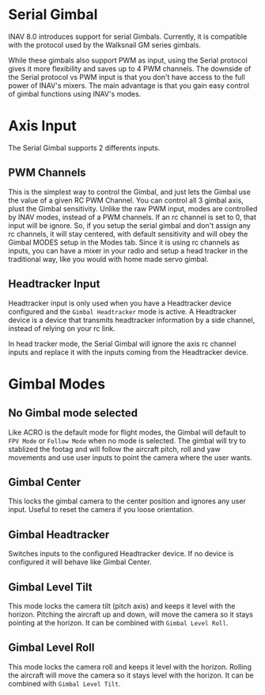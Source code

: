 # Serial Gimbal
INAV 8.0 introduces support for serial Gimbals. Currently, it is compatible with the protocol used by the Walksnail GM series gimbals.

While these gimbals also support PWM as input, using the Serial protocol gives it more flexibility and saves up to 4 PWM channels. The downside of the Serial protocol vs PWM input is that you don't have access to the full power of INAV's mixers. The main advantage is that you gain easy control of gimbal functions using INAV's modes.

# Axis Input
The Serial Gimbal supports 2 differents inputs.

## PWM Channels
This is the simplest way to control the Gimbal, and just lets the Gimbal use the value of a given RC PWM Channel. You can control all 3 gimbal axis, plust the Gimbal sensitivity. Unlike the raw PWM input, modes are controlled by INAV modes, instead of a PWM channels. If an rc channel is set to 0, that input will be ignore. So, if you setup the serial gimbal and don't assign any rc channels, it will stay centered, with default sensitivity and will obey the Gimbal MODES setup in the Modes tab.
Since it is using rc channels as inputs, you can have a mixer in your radio and setup a head tracker in the traditional way, like you would with home made servo gimbal.

## Headtracker Input
Headtracker input is only used when you have a Headtracker device configured and the ```Gimbal Headtracker``` mode is active. 
A Headtracker device is a device that transmits headtracker information by a side channel, instead of relying on your rc link.

In head tracker mode, the Serial Gimbal will ignore the axis rc channel inputs and replace it with the inputs coming from the Headtracker device.

# Gimbal Modes
## No Gimbal mode selected
Like ACRO is the default mode for flight modes, the Gimbal will default to ```FPV Mode``` or ```Follow Mode``` when no mode is selected. The gimbal will try to stablized the footag and will follow the aircraft pitch, roll and yaw movements and use user inputs to point the camera where the user wants.

## Gimbal Center
This locks the gimbal camera to the center position and ignores any user input. Useful to reset the camera if you loose orientation.

## Gimbal Headtracker
Switches inputs to the configured Headtracker device. If no device is configured it will behave like Gimbal Center.

## Gimbal Level Tilt
This mode locks the camera tilt (pitch axis) and keeps it level with the horizon. Pitching the aircraft up and down, will move the camera so it stays pointing at the horizon. It can be combined with ```Gimbal Level Roll```.

## Gimbal Level Roll
This mode locks the camera roll and keeps it level with the horizon. Rolling the aircraft will move the camera so it stays level with the horizon. It can be combined with ```Gimbal Level Tilt```.
